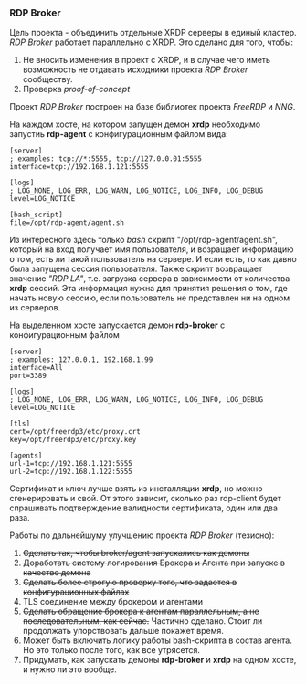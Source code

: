### RDP Broker

Цель проекта - объединить отдельные XRDP серверы в единый кластер.
*RDP Broker* работает параллельно с XRDP. Это сделано для того, чтобы:
1. Не вносить изменения в проект с XRDP, и в случае чего иметь возможность не отдавать исходники проекта *RDP Broker* сообществу.
2. Проверка *proof-of-concept*

Проект *RDP Broker* построен на базе библиотек проекта *FreeRDP* и *NNG*.

На каждом хосте, на котором запущен демон **xrdp** необходимо запустиь **rdp-agent** с конфигурационным файлом вида:
```
[server]
; examples: tcp://*:5555, tcp://127.0.0.01:5555 
interface=tcp://192.168.1.121:5555

[logs]
; LOG_NONE, LOG_ERR, LOG_WARN, LOG_NOTICE, LOG_INFO, LOG_DEBUG
level=LOG_NOTICE

[bash_script]
file=/opt/rdp-agent/agent.sh
```

Из интересного здесь только *bash* скрипт "/opt/rdp-agent/agent.sh", который на вход получает имя пользователя,
и возращает информацию о том, есть ли такой пользователь на сервере. 
И если есть, то как давно была запущена сессия пользователя. Также скрипт возвращает значение *"RDP LA"*, 
т.е. загрузка сервера в зависимости от количества **xrdp** сессий. Эта информация нужна для принятия решения о 
том, где начать новую сессию, если пользователь не представлен ни на одном из серверов.

На выделенном хосте запускается демон **rdp-broker** с конфигурационным файлом
```
[server]
; examples: 127.0.0.1, 192.168.1.99
interface=All
port=3389

[logs]
; LOG_NONE, LOG_ERR, LOG_WARN, LOG_NOTICE, LOG_INFO, LOG_DEBUG
level=LOG_NOTICE

[tls]
cert=/opt/freerdp3/etc/proxy.crt
key=/opt/freerdp3/etc/proxy.key

[agents]
url-1=tcp://192.168.1.121:5555
url-2=tcp://192.168.1.122:5555
```

Сертификат и ключ лучше взять из инсталляции **xrdp**, но можно сгенерировать и свой. От этого зависит, сколько раз 
rdp-client будет спрашивать подтверждение валидности сертификата, один или два раза.

Работы по дальнейшуму улучшению проекта *RDP Broker* (тезисно):

1. ~~Сделать так, чтобы broker/agent запускались как демоны~~
2. ~~Доработать систему логирования Брокера и Агента при запуске в качестве демона~~
3. ~~Сделать более строгую проверку того, что задается в конфигурационных файлах~~ 
4. TLS соединение между брокером и агентами
5. ~~Сделать обращение брокера к агентам параллельным, а не последовательным, как сейчас.~~
Частично сделано. Стоит ли продолжать упорствовать дальше покажет время.
6. Может быть включить логику работы bash-скрипта в состав агента. Но это только после того, как все утрясется.
7. Придумать, как запускать демоны **rdp-broker** и **xrdp** на одном хосте, и нужно ли это вообще.
